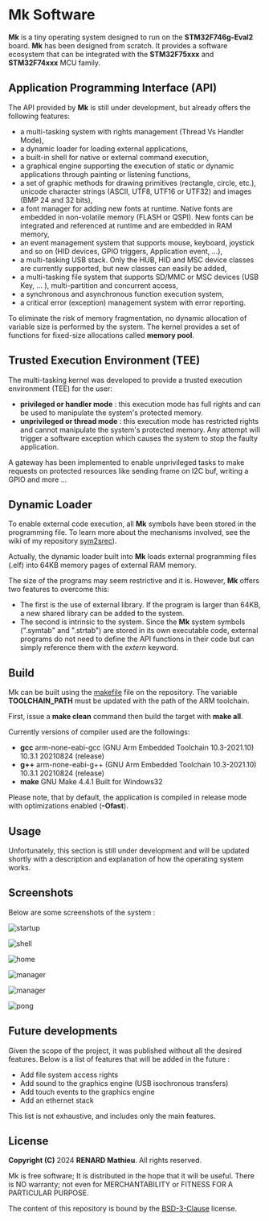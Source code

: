 # Mk Software

**Mk** is a tiny operating system designed to run on the **STM32F746g-Eval2** 
board.
**Mk** has been designed from scratch. It provides a software ecosystem that 
can be integrated with the **STM32F75xxx** and **STM32F74xxx** MCU family.

## Application Programming Interface (API)

The API provided by **Mk** is still under development, but already offers the 
following features:

 - a multi-tasking system with rights management (Thread Vs Handler Mode),
 - a dynamic loader for loading external applications,
 - a built-in shell for native or external command execution,
 - a graphical engine supporting the execution of static or dynamic applications 
   through painting or listening functions,
 - a set of graphic methods for drawing primitives (rectangle, circle, etc.), 
   unicode character strings (ASCII, UTF8, UTF16 or UTF32) and images 
   (BMP 24 and 32 bits),
 - a font manager for adding new fonts at runtime. Native fonts are embedded in 
   non-volatile memory (FLASH or QSPI). New fonts can be integrated and 
   referenced at runtime and are embedded in RAM memory,
 - an event management system that supports mouse, keyboard, joystick and so on 
   (HID devices, GPIO triggers, Application event, ...),
 - a multi-tasking USB stack. Only the HUB, HID and MSC device classes 
   are currently supported, but new classes can easily be added,
 - a multi-tasking file system that supports SD/MMC or MSC devices (USB Key, ...
   ), multi-partition and concurrent access,
 - a synchronous and asynchronous function execution system,
 - a critical error (exception) management system with error reporting.
 
To eliminate the risk of memory fragmentation, no dynamic allocation of variable 
size is performed by the system. The kernel provides a set of functions for 
fixed-size allocations called **memory pool**.

## Trusted Execution Environment (TEE)   

The multi-tasking kernel was developed to provide a trusted execution 
environment (TEE) for the user:

- **privileged or handler mode** : this execution mode has full rights and can 
  be used to manipulate the system's protected memory.
- **unprivileged or thread mode** : this execution mode has restricted rights 
  and cannot manipulate the system's protected memory. Any attempt will 
  trigger a software exception which causes the system to stop the faulty 
  application.

A gateway has been implemented to enable unprivileged tasks to make requests on 
protected resources like sending frame on I2C buf, writing a GPIO and more ... 

## Dynamic Loader

To enable external code execution, all **Mk** symbols have been stored in the 
programming file. To learn more about the mechanisms involved, see the wiki of 
my repository [sym2srec](https://github.com/MkSoft-MacLewis/Sym2srec/wiki)).

Actually, the dynamic loader built into **Mk** loads external programming files 
(.elf) into 64KB memory pages of external RAM memory.

The size of the programs may seem restrictive and it is. However, **Mk** offers 
two features to overcome this:
 
 - The first is the use of external library. If the program is larger 
   than 64KB, a new shared library can be added to the system.
 - The second is intrinsic to the system. Since the **Mk** system symbols 
   (".symtab" and ".strtab") are stored in its own executable code, external 
   programs do not need to define the API functions in their code but can 
   simply reference them with the *extern* keyword.


## Build

Mk can be built using the [makefile](Mk/Make/makefile) file on the repository.
The variable **TOOLCHAIN_PATH** must be updated with the path of the ARM
toolchain.

First, issue a **make clean** command then build the target with **make all**.

Currently versions of compiler used are the followings:

- **gcc** arm-none-eabi-gcc (GNU Arm Embedded Toolchain 10.3-2021.10) 10.3.1 
  20210824 (release)
- **g++** arm-none-eabi-g++ (GNU Arm Embedded Toolchain 10.3-2021.10) 10.3.1 
  20210824 (release)
- **make** GNU Make 4.4.1 Built for Windows32

Please note, that by default, the application is compiled in release mode with 
optimizations enabled (**-Ofast**).

## Usage

Unfortunately, this section is still under development and will be updated 
shortly with a description and explanation of how the operating system works.

## Screenshots

Below are some screenshots of the system :

![startup](Screenshots/screenshot_startup.bmp "startup")

![shell](Screenshots/screenshot_shell.bmp "shell")

![home](Screenshots/screenshot_home.bmp "home")

![manager](Screenshots/screenshot_manager.bmp "manager")

![manager](Screenshots/screenshot_manager_2.bmp "manager")

![pong](Screenshots/screenshot_pong.bmp "pong")

## Future developments

Given the scope of the project, it was published without all the desired 
features. Below is a list of features that will be added in the future :

 - Add file system access rights
 - Add sound to the graphics engine (USB isochronous transfers)
 - Add touch events to the graphics engine
 - Add an ethernet stack

This list is not exhaustive, and includes only the main features.

## License

**Copyright (C)** 2024 **RENARD Mathieu**. All rights reserved.

Mk is free software; It is distributed in the hope that it will be useful.
There is NO warranty; not even for MERCHANTABILITY or 
FITNESS FOR A PARTICULAR PURPOSE.

The content of this repository is bound by the [BSD-3-Clause](LICENSE) license.



